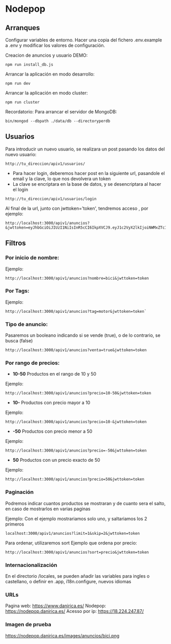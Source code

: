 # Nodepop

## Arranques

Configurar variables de entorno. Hacer una copia del fichero .env.example a .env y modificar los valores de configuración.


Creacion de anuncios y usuario DEMO:

```shell
npm run install_db.js
```

Arrancar la aplicación en modo desarrollo:

```shell
npm run dev
```

Arrancar la aplicación en modo cluster:

```shell
npm run cluster
```

Recordatorio: Para arrancar el servidor de MongoDB: 

```shell
bin/mongod --dbpath ./data/db --directoryperdb
```


## Usuarios

Para introducir un nuevo usuario, se realizara un post pasando los datos del nuevo usuario:

```
http://tu_direccion/apiv1/usuarios/
```

* Para hacer login, deberemos hacer post en la siguiente url, pasandole el email y la clave, lo que nos devolvera un token
* La clave se encriptara en la base de datos, y se desencriptara al hacer el login

```
http://tu_direccion/apiv1/usuarios/login
```

Al final de la url, junto con jwttoken='token', tendremos acceso , por ejemplo:

```
http://localhost:3000/apiv1/anuncios?&jwttoken=eyJhbGciOiJIUzI1NiIsInR5cCI6IkpXVCJ9.eyJ1c2VyX2lkIjoiNWMxZTc1MTA4ZTZmOTQ0YTc4ZmE0ZGNlIiwiaWF0IjoxNTQ1NTAwMTgwLCJleHAiOjE1NDU2NzI5ODB9.Jegb04kzkV_apTqTG59qa24UnUzhD076utRw94knLJc
```

## Filtros


### Por inicio de nombre:
Ejemplo:

``` 
http://localhost:3000/apiv1/anuncios?nombre=bici&jwttoken=token
```

### Por Tags:
Ejemplo:
```
http://localhost:3000/apiv1/anuncios?tag=motor&jwttoken=token`
```

### Tipo de anuncio:

Pasaremos un booleano indicando si se vende (true), o de lo contrario, se busca (false)

```
http://localhost:3000/apiv1/anuncios?venta=true&jwttoken=token
```

### Por rango de precios:

* **10-50** Productos en el rango de 10 y 50

Ejemplo:

```
http://localhost:3000/apiv1/anuncios?precio=10-50&jwttoken=token
```

* **10-** Productos con precio mayor a 10

Ejemplo:
```
http://localhost:3000/apiv1/anuncios?precio=10-&jwttoken=token
```

* **-50** Productos con precio menor a 50

Ejemplo:
```
http://localhost:3000/apiv1/anuncios?precio=-50&jwttoken=token
```

* **50** Productos con un precio exacto de 50

Ejemplo:
```
http://localhost:3000/apiv1/anuncios?precio=50&jwttoken=token
```


### Paginación

Podremos indicar cuantos productos se mostraran y de cuanto sera el salto, en caso de mostrarlos en varias paginas

Ejemplo:
Con el ejemplo mostrariamos solo uno, y saltariamos los 2 primeros

```
localhost:3000/apiv1/anuncios?limit=1&skip=2&jwttoken=token
```

Para ordenar, utilizaremos sort
Ejemplo que ordena por precio:

```
http://localhost:3000/apiv1/anuncios?sort=precio&jwttoken=token
```


### Internacionalización


En el directorio /locales, se pueden añadir las variables para ingles o castellano, o definir en .app, i18n.configure, nuevos idiomas

### URLs

Pagina web: https://www.danirica.es/
Nodepop: https://nodepop.danirica.es/
Acesso por ip: https://18.224.247.87/

### Imagen de prueba

https://nodepop.danirica.es/images/anuncios/bici.png
